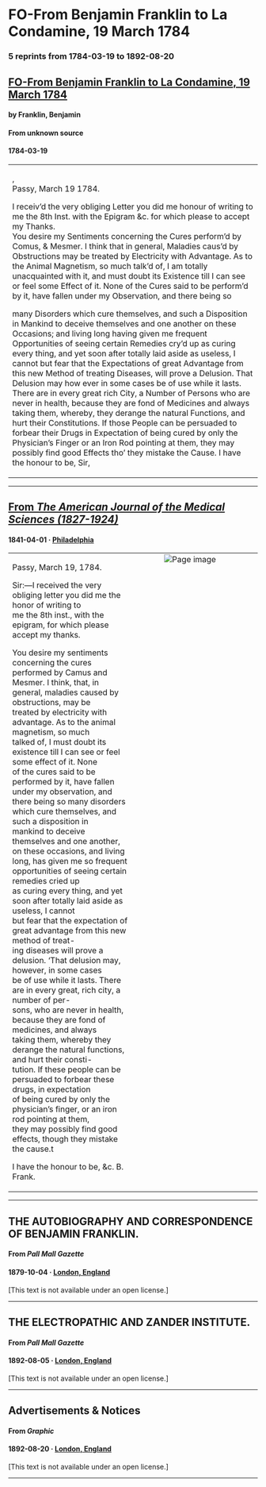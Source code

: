 
# FO-From Benjamin Franklin to La Condamine, 19 March 1784

### 5 reprints from 1784-03-19 to 1892-08-20

## [FO-From Benjamin Franklin to La Condamine, 19 March 1784](https://founders.archives.gov/documents/Franklin/01-42-02-0037)

#### by Franklin, Benjamin

#### From unknown source

#### 1784-03-19

<table style="width: 100%;"><tr><td style="width: 50%">

,  
Passy, March 19 1784.  
  
I receiv’d the very obliging Letter you did me honour of writing to me the 8th Inst. with the Epigram &amp;c. for which please to accept my Thanks.  
You desire my Sentiments concerning the Cures perform’d by Comus, &amp; Mesmer. I think that in general, Maladies caus’d by Obstructions may be treated by Electricity with Advantage. As to the Animal Magnetism, so much talk’d of, I am totally unacquainted with it, and must doubt its Existence till I can see or feel some Effect of it. None of the Cures said to be perform’d by it, have fallen under my Observation, and there being so  
  
many Disorders which cure themselves, and such a Disposition in Mankind to deceive themselves and one another on these Occasions; and living long having given me frequent Opportunities of seeing certain Remedies cry’d up as curing every thing, and yet soon after totally laid aside as useless, I cannot but fear that the Expectations of great Advantage from this new Method of treating Diseases, will prove a Delusion. That Delusion may how ever in some cases be of use while it lasts. There are in every great rich City, a Number of Persons who are never in health, because they are fond of Medicines and always taking them, whereby, they derange the natural Functions, and hurt their Constitutions. If those People can be persuaded to forbear their Drugs in Expectation of being cured by only the Physician’s Finger or an Iron Rod pointing at them, they may possibly find good Effects tho’ they mistake the Cause. I have the honour to be, Sir,
</td></tr></table>

---

## [From _The American Journal of the Medical Sciences (1827-1924)_](https://archive.org/details/sim_american-journal-of-the-medical-sciences_1841-04_1_2/page/n264/mode/1up?view=theater)

#### 1841-04-01 &middot; [Philadelphia](http://dbpedia.org/resource/Philadelphia)

<table style="width: 100%;"><tr><td style="width: 50%">

  
  
Passy, March 19, 1784.  
  
Sir:—I received the very obliging letter you did me the honor of writing to  
me the 8th inst., with the epigram, for which please accept my thanks.  
  
You desire my sentiments concerning the cures performed by Camus and  
Mesmer. I think, that, in general, maladies caused by obstructions, may be  
treated by electricity with advantage. As to the animal magnetism, so much  
talked of, I must doubt its existence till I can see or feel some effect of it. None  
of the cures said to be performed by it, have fallen under my observation, and  
there being so many disorders which cure themselves, and such a disposition in  
mankind to deceive themselves and one another, on these occasions, and living  
long, has given me so frequent opportunities of seeing certain remedies cried up  
as curing every thing, and yet soon after totally laid aside as useless, I cannot  
but fear that the expectation of great advantage from this new method of treat-  
ing diseases will prove a delusion. ‘That delusion may, however, in some cases  
be of use while it lasts. There are in every great, rich city, a number of per-  
sons, who are never in health, because they are fond of medicines, and always  
taking them, whereby they derange the natural functions, and hurt their consti-  
tution. If these people can be persuaded to forbear these drugs, in expectation  
of being cured by only the physician’s finger, or an iron rod pointing at them,  
they may possibly find good effects, though they mistake the cause.t  
  
I have the honour to be, &amp;c. B. Frank.
</td><td style="width: 50%; max-height: 75%; margin: auto; display: block;">
<img alt="Page image" src="https://iiif.archive.org/iiif/sim_american-journal-of-the-medical-sciences_1841-04_1_2&#0036;264/pct:12.091222,27.125000,75.172117,26.600000/600,/0/default.jpg"/>
</td>
</tr></table>

---

## THE AUTOBIOGRAPHY AND CORRESPONDENCE OF BENJAMIN FRANKLIN.

#### From _Pall Mall Gazette_

#### 1879-10-04 &middot; [London, England](http://dbpedia.org/resource/London)

[This text is not available under an open license.]

---

## THE ELECTROPATHIC AND ZANDER INSTITUTE.

#### From _Pall Mall Gazette_

#### 1892-08-05 &middot; [London, England](http://dbpedia.org/resource/London)

[This text is not available under an open license.]

---

## Advertisements & Notices

#### From _Graphic_

#### 1892-08-20 &middot; [London, England](http://dbpedia.org/resource/London)

[This text is not available under an open license.]

---

